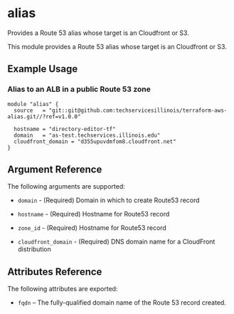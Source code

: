 # alias

Provides a Route 53 alias whose target is an Cloudfront or S3.

This module provides a Route 53 alias whose target is an Cloudfront or S3. 

Example Usage
-----------------

### Alias to an ALB in a public Route 53 zone
```hcl
module "alias" {
  source   = "git::git@github.com:techservicesillinois/terraform-aws-alias.git//?ref=v1.0.0"

  hostname = "directory-editor-tf"
  domain   = "as-test.techservices.illinois.edu"
  cloudfront_domain = "d355upuvdmfom8.cloudfront.net"
}
```


Argument Reference
-----------------

The following arguments are supported:

* `domain` - (Required) Domain in which to create Route53 record

* `hostname` - (Required) Hostname for Route53 record

* `zone_id` - (Required) Hostname for Route53 record

* `cloudfront_domain` - (Required) DNS domain name for a CloudFront distribution


Attributes Reference
--------------------

The following attributes are exported:

* `fqdn` – The fully-qualified domain name of the Route 53 record created.
